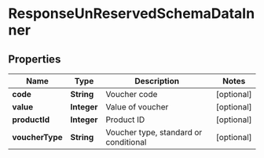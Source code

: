 

# ResponseUnReservedSchemaDataInner


## Properties

| Name | Type | Description | Notes |
|------------ | ------------- | ------------- | -------------|
|**code** | **String** | Voucher code |  [optional] |
|**value** | **Integer** | Value of voucher |  [optional] |
|**productId** | **Integer** | Product ID |  [optional] |
|**voucherType** | **String** | Voucher type, standard or conditional |  [optional] |



